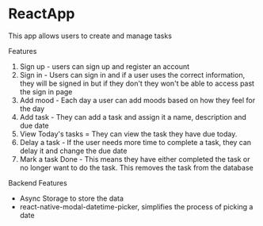 # ReactApp

This app allows users to create and manage tasks 

Features 
1. Sign up - users can sign up and register an account
2. Sign in - Users can sign in and if a user uses the correct information, 
they will be signed in but if they don't they won't be able to access past the sign in page
3. Add mood - Each day a user can add moods based on how they feel for the day
4. Add task - They can add a task and assign it a name, description and due date
5. View Today's tasks = They can view the task they have due today. 
6. Delay a task - If the user needs more time to complete a task, they can delay it and change
the due date
7. Mark a task Done - This means they have either completed the task or no longer want to do the task. 
This removes the task from the database

Backend Features
- Async Storage to store the data
- react-native-modal-datetime-picker, simplifies the process of picking a date 
